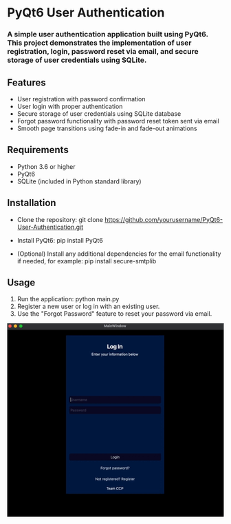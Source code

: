 # PyQt6 User Authentication

### A simple user authentication application built using PyQt6. This project demonstrates the implementation of user registration, login, password reset via email, and secure storage of user credentials using SQLite.

## Features
- User registration with password confirmation
- User login with proper authentication
- Secure storage of user credentials using SQLite database
- Forgot password functionality with password reset token sent via email
- Smooth page transitions using fade-in and fade-out animations

## Requirements
- Python 3.6 or higher
- PyQt6
- SQLite (included in Python standard library)

## Installation
- Clone the repository:
git clone https://github.com/yourusername/PyQt6-User-Authentication.git

- Install PyQt6:
pip install PyQt6

- (Optional) Install any additional dependencies for the email functionality if needed, for example:
pip install secure-smtplib

## Usage
1. Run the application:
python main.py
2. Register a new user or log in with an existing user.
3. Use the "Forgot Password" feature to reset your password via email.

![Demo GIF](vd.gif)
